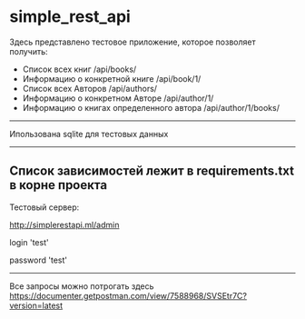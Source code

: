 # simple_rest_api

Здесь представлено тестовое приложение, которое позволяет получить:
- Список всех книг /api/books/
- Информацию о конкретной книге /api/book/1/
- Список всех Авторов /api/authors/
- Информацию о конкретном Авторе /api/author/1/
- Информацию о книгах определенного автора /api/author/1/books/
--- 
Ипользована sqlite для тестовых данных 

---
Список зависимостей лежит в requirements.txt в корне проекта
---
Тестовый сервер:

http://simplerestapi.ml/admin

login 'test'

password 'test'

---
Все запросы можно потрогать здесь
https://documenter.getpostman.com/view/7588968/SVSEtr7C?version=latest